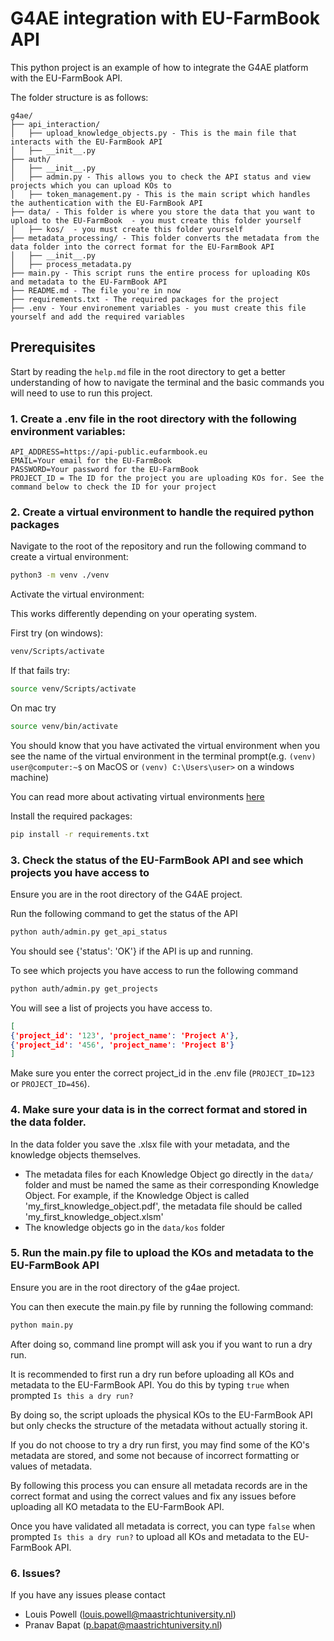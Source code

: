 # G4AE integration with EU-FarmBook API

This python project is an example of how to integrate the G4AE platform with the EU-FarmBook API. 

The folder structure is as follows:

```
g4ae/
├── api_interaction/
│   ├── upload_knowledge_objects.py - This is the main file that interacts with the EU-FarmBook API
│   ├── __init__.py
├── auth/
│   ├── __init__.py
│   ├── admin.py - This allows you to check the API status and view projects which you can upload KOs to
│   ├── token_management.py - This is the main script which handles the authentication with the EU-FarmBook API
├── data/ - This folder is where you store the data that you want to upload to the EU-FarmBook  - you must create this folder yourself
│   ├── kos/  - you must create this folder yourself
├── metadata_processing/ - This folder converts the metadata from the data folder into the correct format for the EU-FarmBook API
│   ├── __init__.py
│   ├── process_metadata.py
├── main.py - This script runs the entire process for uploading KOs and metadata to the EU-FarmBook API
├── README.md - The file you're in now
├── requirements.txt - The required packages for the project
├── .env - Your environement variables - you must create this file yourself and add the required variables
```  


## Prerequisites

Start by reading the `help.md` file in the root directory to get a better understanding of how to navigate the terminal and the basic commands you will need to use to run this project.

### 1. Create a .env file in the root directory with the following environment variables:
```
API_ADDRESS=https://api-public.eufarmbook.eu
EMAIL=Your email for the EU-FarmBook
PASSWORD=Your password for the EU-FarmBook
PROJECT_ID = The ID for the project you are uploading KOs for. See the command below to check the ID for your project
```

### 2. Create a virtual environment to handle the required python packages

Navigate to the root of the repository and run the following command to create a virtual environment:

```bash
python3 -m venv ./venv
```


Activate the virtual environment:

This works differently depending on your operating system.

First try (on windows):
```bash 
venv/Scripts/activate
```
If that fails try:
```bash 
source venv/Scripts/activate
```
On mac try
```bash
source venv/bin/activate
```

You should know that you have activated the virtual environment when you see the name of the virtual environment in the terminal prompt(e.g. `(venv) user@computer:~$` on MacOS or `(venv) C:\Users\user>` on a windows machine)

You can read more about activating virtual environments [here](https://docs.python.org/3/library/venv.html)


Install the required packages:

```bash
pip install -r requirements.txt
```


### 3. Check the status of the EU-FarmBook API and see which projects you have access to

Ensure you are in the root directory of the G4AE project.

Run the following command to get the status of the API

```bash 
python auth/admin.py get_api_status
```

You should see {'status': 'OK'} if the API is up and running.

To see which projects you have access to run the following command

```bash 
python auth/admin.py get_projects
```
You will see a list of projects you have access to.

``` json
[
{'project_id': '123', 'project_name': 'Project A'}, 
{'project_id': '456', 'project_name': 'Project B'}
]
```

Make sure you enter the correct project_id in the .env file (`PROJECT_ID=123` or `PROJECT_ID=456`). 


### 4. Make sure your data is in the correct format and stored in the data folder. 

In the data folder you save the .xlsx file with your metadata, and the knowledge objects themselves.

- The metadata files for each Knowledge Object go directly in the `data/` folder and must be named the same as their corresponding
Knowledge Object. For example, if the Knowledge Object is called 'my_first_knowledge_object.pdf', the metadata file should be called 'my_first_knowledge_object.xlsm'
- The knowledge objects go in the `data/kos` folder


### 5. Run the main.py file to upload the KOs and metadata to the EU-FarmBook API

Ensure you are in the root directory of the g4ae project.

You can then execute the main.py file by running the following command:

```bash 
python main.py
```

After doing so, command line prompt will ask you if you want to run a dry run.

It is recommended to first run a dry run before uploading all KOs and metadata to the EU-FarmBook API. You do this by typing `true` when prompted `Is this a dry run?`

By doing so, the script uploads the physical KOs to the EU-FarmBook API but only checks the structure of the metadata without actually storing it.

If you do not choose to try a dry run first, you may find some of the KO's metadata are stored, and some not because of incorrect formatting or values of metadata.

By following this process you can ensure all metadata records are in the correct format and using the correct values and fix any issues before uploading all KO metadata to the EU-FarmBook API.

Once you have validated all metadata is correct, you can type `false` when prompted `Is this a dry run?` to upload all KOs and metadata to the EU-FarmBook API.



### 6. Issues?

If you have any issues please contact

- Louis Powell (louis.powell@maastrichtuniversity.nl)
- Pranav Bapat (p.bapat@maastrichtuniversity.nl)
